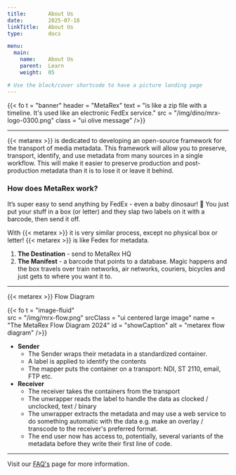 ```yaml
---
title:       About Us
date:        2025-07-18
linkTitle:   About Us
type:        docs

menu:
  main:
    name:    About Us
    parent:  Learn
    weight:  05

# Use the block/cover shortcode to have a picture landing page
---
```


<!--  ---------------------------------------------------------------------  -->

{{< fo t = "banner"
    header = "MetaRex"
    text = "is like a zip file with a timeline. It's used like an electronic FedEx service."
    src = "/img/dino/mrx-logo-0300.png"
    class = "ui olive message"
/>}}

----------

{{< metarex >}} is dedicated to developing an open-source framework for the transport of media metadata.  This framework will allow you to preserve, transport, identify, and use metadata from many sources in a single workflow. This will make it easier to preserve production and post-production metadata than it is to lose it or leave it behind.

### How does MetaRex work?

It’s super easy to send anything by FedEx - even a baby dinosaur! 🦖 
You just put your stuff in a box (or letter) and they slap two labels on it with a barcode, then send it off. 

With {{< metarex >}} it is very similar process, except no physical box or letter!   {{< metarex >}} is like Fedex for metadata.

1. **The Destination** - send to MetaRex HQ 
2. **The Manifest** - a barcode that points to a database.  Magic happens and the box travels over train networks, air networks, couriers, bicycles and just gets to where you want it to. 

-----

<div class="ui center aligned header">{{< metarex >}} Flow Diagram</div>

{{< fo t = "image-fluid"  
    src = "/img/mrx-flow.png" 
    srcClass = "ui centered large image"
    name = "The MetaRex Flow Diagram 2024" 
    id = "showCaption" 
    alt = "metarex flow diagram"
/>}}

* **Sender**
  * The Sender wraps their metadata in a standardized container.
  * A label is applied to identify the contents
  * The mapper puts the container on a transport: NDI, ST 2110, email, FTP etc.
* **Receiver**
  * The receiver takes the containers from the transport
  * The unwrapper reads the label to handle the data as clocked / unclocked,
    text / binary
  * The unwrapper extracts the metadata and may use a web service to do something automatic with the data e.g. make an overlay / transcode to the receiver's preferred format.
  * The end user now has access to, potentially, several variants of the metadata before they write their first line of code.


-----

Visit our [FAQ's][FAQ] page for more information. 

[Collaboration]:   /project/collaboration/index.md
[FAQ]:  "content/faq/index.md"
<!-----------------------------------------------------------------------  -->
